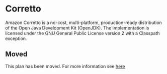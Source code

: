 # Corretto

Amazon Corretto is a no-cost, multi-platform, production-ready distribution of
the Open Java Development Kit (OpenJDK). The implementation is licensed under
the GNU General Public License version 2 with a Classpath exception.

## Moved

This plan has been moved. For more information see [here](https://github.com/habitat-sh/core-plans#additional-plans)
